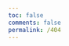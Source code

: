 ```yaml
---
toc: false
comments: false
permalink: /404
---
```

<!DOCTYPE html>
<html>
    <head>
         <meta charset="UTF-8" />
         <title>404<title>                                                                                                                                        
    </head>
    <body>
        <div id="iframe-wrap" style="height: 100%;overflow: visible;position: relative;top: 40px;z-index: 50;">111
        </div>
    </body>
</html>